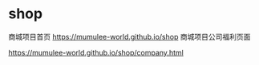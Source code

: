 # shop
商城项目首页
https://mumulee-world.github.io/shop
商城项目公司福利页面 


https://mumulee-world.github.io/shop/company.html